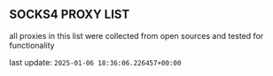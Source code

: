 ## SOCKS4 PROXY LIST

all proxies in this list were collected from open sources and tested for functionality

last update: `2025-01-06 18:36:06.226457+00:00`